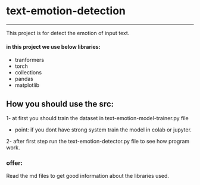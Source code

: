 # text-emotion-detection

---

This project is for detect the emotion of input text.

#### in this project we use below libraries: 

- tranformers
- torch
- collections 
- pandas 
- matplotlib


## How you should use the src:

1- at first you should train the dataset in text-emotion-model-trainer.py file 
  - point: if you dont have strong system train the model in colab or jupyter.

2- after first step run the text-emotion-detector.py file to see how program work.


### offer: 

Read the md files to get good information about the libraries used.
